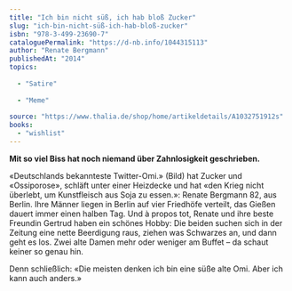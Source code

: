 ```yaml
---
title: "Ich bin nicht süß, ich hab bloß Zucker"
slug: "ich-bin-nicht-süß-ich-hab-bloß-zucker"
isbn: "978-3-499-23690-7"
cataloguePermalink: "https://d-nb.info/1044315113"
author: "Renate Bergmann"
publishedAt: "2014"
topics:
  
  - "Satire"
    
  - "Meme"
    
source: "https://www.thalia.de/shop/home/artikeldetails/A1032751912s"
books: 
  - "wishlist"
---
```

**Mit so viel Biss hat noch niemand über Zahnlosigkeit geschrieben.**

«Deutschlands bekannteste Twitter-Omi.» (Bild) hat Zucker und «Ossiporose», 
schläft unter einer Heizdecke und hat «den Krieg nicht überlebt, um 
Kunstfleisch aus Soja zu essen.»: Renate Bergmann 82, aus Berlin. Ihre Männer 
liegen in Berlin auf vier Friedhöfe verteilt, das Gießen dauert immer einen 
halben Tag. Und à propos tot, Renate und ihre beste Freundin Gertrud haben ein 
schönes Hobby: Die beiden suchen sich in der Zeitung eine nette Beerdigung 
raus, ziehen was Schwarzes an, und dann geht es los. Zwei alte Damen mehr oder 
weniger am Buffet – da schaut keiner so genau hin.

Denn schließlich: «Die meisten denken ich bin eine süße alte Omi. Aber ich 
kann auch anders.»